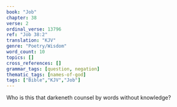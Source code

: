 ```yaml
---
book: "Job"
chapter: 38
verse: 2
ordinal_verse: 13796
ref: "Job 38:2"
translation: "KJV"
genre: "Poetry/Wisdom"
word_count: 10
topics: []
cross_references: []
grammar_tags: [question, negation]
thematic_tags: [names-of-god]
tags: ["Bible","KJV","Job"]
---
```

Who is this that darkeneth counsel by words without knowledge?
